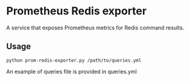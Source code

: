 # Prometheus Redis exporter

A service that exposes Prometheus metrics for Redis command results.


## Usage

```
python prom-redis-exporter.py /path/to/queries.yml
```

An example of queries file is provided in queries.yml
